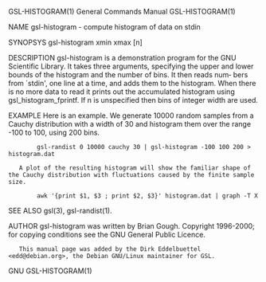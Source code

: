 GSL-HISTOGRAM(1)                                                                           General Commands Manual                                                                           GSL-HISTOGRAM(1)



NAME
       gsl-histogram - compute histogram of data on stdin

SYNOPSYS
       gsl-histogram xmin xmax [n]

DESCRIPTION
       gsl-histogram is a demonstration program for the GNU Scientific Library.  It takes three arguments, specifying the upper and lower bounds of the histogram and the number of bins.  It then reads num‐
       bers from `stdin', one line at a time, and adds them to the histogram.  When there is no more data to read it prints out the accumulated histogram using gsl_histogram_fprintf.  If n  is  unspecified
       then bins of integer width are used.

EXAMPLE
       Here is an example.  We generate 10000 random samples from a Cauchy distribution with a width of 30 and histogram them over the range -100 to 100, using 200 bins.

            gsl-randist 0 10000 cauchy 30 | gsl-histogram -100 100 200 > histogram.dat

       A plot of the resulting histogram will show the familiar shape of the Cauchy distribution with fluctuations caused by the finite sample size.

            awk '{print $1, $3 ; print $2, $3}' histogram.dat | graph -T X


SEE ALSO
       gsl(3), gsl-randist(1).


AUTHOR
       gsl-histogram was written by Brian Gough.  Copyright 1996-2000; for copying conditions see the GNU General Public Licence.

       This manual page was added by the Dirk Eddelbuettel <edd@debian.org>, the Debian GNU/Linux maintainer for GSL.



GNU                                                                                                                                                                                          GSL-HISTOGRAM(1)
